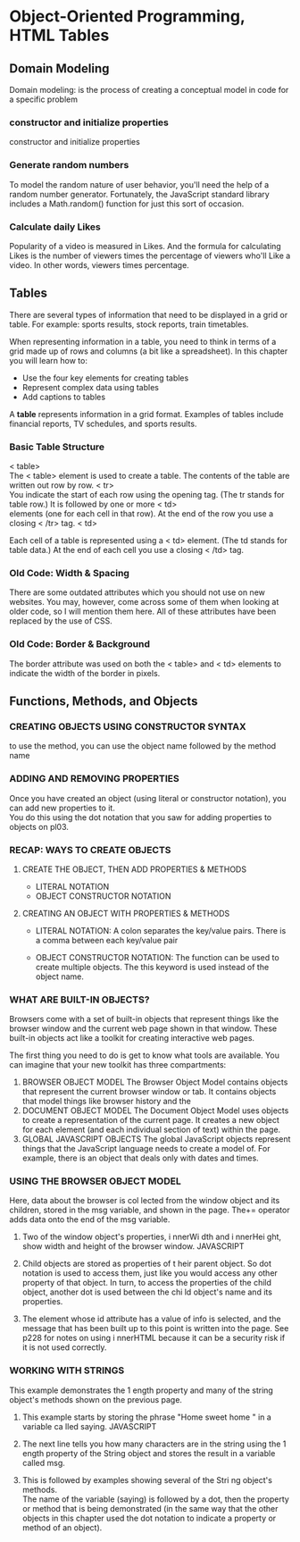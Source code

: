 # Object-Oriented Programming, HTML Tables

## Domain Modeling
Domain modeling: is the process of creating a conceptual model in code for a specific problem

###  constructor and initialize properties
 constructor and initialize properties
 
 ### Generate random numbers

 To model the random nature of user behavior, you'll need the help of a random number generator. Fortunately, the JavaScript standard library includes a Math.random() function for just this sort of occasion.

 ### Calculate daily Likes
Popularity of a video is measured in Likes. And the formula for calculating Likes is the number of viewers times the percentage of viewers who'll Like a video. In other words, viewers times percentage.

## Tables

There are several types of information
that need to be displayed in a grid or
table. For example: sports results, stock
reports, train timetables.  

When representing information in a table, you need to think
in terms of a grid made up of rows and columns (a bit like a
spreadsheet). In this chapter you will learn how to:
- Use the four key elements for creating tables
-  Represent complex data using tables
- Add captions to tables

A **table** represents information in a grid format.
Examples of tables include financial reports, TV
schedules, and sports results.

### Basic Table Structure
< table>  
The < table> element is used
to create a table. The contents
of the table are written out row
by row.
< tr>  
You indicate the start of each
row using the opening <tr> tag.
(The tr stands for table row.)
It is followed by one or more
< td>   
elements (one for each cell
in that row).
At the end of the row you use a
closing < /tr> tag.
< td>  

Each cell of a table is
represented using a < td>
element. (The td stands for
table data.)
At the end of each cell you use a
closing < /td> tag.

### Old Code: Width & Spacing
There are some outdated
attributes which you should not
use on new websites. You may,
however, come across some
of them when looking at older
code, so I will mention them
here. All of these attributes have
been replaced by the use of CSS.

### Old Code: Border & Background
The border attribute was used
on both the < table> and < td>
elements to indicate the width of
the border in pixels.

## Functions, Methods, and Objects

### CREATING OBJECTS USING CONSTRUCTOR SYNTAX
to use the method,
you can use the object name
followed by the method name

### ADDING AND REMOVING PROPERTIES

Once you have created an object
(using literal or constructor
notation), you can add new
properties to it.  
You do this using the dot
notation that you saw for adding
properties to objects on pl03.

### RECAP: WAYS TO CREATE OBJECTS

1. CREATE THE OBJECT, THEN ADD PROPERTIES & METHODS
    - LITERAL NOTATION
    - OBJECT CONSTRUCTOR NOTATION

2. CREATING AN OBJECT WITH PROPERTIES & METHODS
    - LITERAL NOTATION: 
A colon separates the key/value pairs.
There is a comma between each key/value pair

    - OBJECT CONSTRUCTOR NOTATION: 
The function can be used to create multiple objects.
The this keyword is used instead of the object name.

### WHAT ARE BUILT-IN OBJECTS?
Browsers come with a set of built-in objects that represent things like the
browser window and the current web page shown in that window. These
built-in objects act like a toolkit for creating interactive web pages.  


The first thing you need to do is get to know what tools are available.
You can imagine that your new toolkit has three compartments:

1. BROWSER OBJECT
MODEL
The Browser Object Model contains
objects that represent the current
browser window or tab. It contains
objects that model things like
browser history and the
2. DOCUMENT OBJECT
MODEL
The Document Object Model uses
objects to create a representation of
the current page. It creates a new
object for each element (and each
individual section of text)
within the page.
3. GLOBAL JAVASCRIPT
OBJECTS
The global JavaScript objects
represent things that the JavaScript
language needs to create a model
of. For example, there is an
object that deals only with
dates and times.

### USING THE BROWSER OBJECT MODEL

Here, data about the browser is
col lected from the window object
and its children, stored in the msg
variable, and shown in the page.
The+= operator adds data onto
the end of the msg variable.  

1. Two of the window object's
properties, i nnerWi dth and
i nnerHei ght, show width and
height of the browser window.
JAVASCRIPT

2. Child objects are stored as
properties of t heir parent object.
So dot notation is used to access
them, just like you would access
any other property of that object.
In turn, to access the properties
of the child object, another dot is
used between the chi ld object's
name and its properties.

3. The element whose id
attribute has a value of info is
selected, and the message that
has been built up to this point is
written into the page.
See p228 for notes on using
i nnerHTML because it can be
a security risk if it is not used
correctly.

### WORKING WITH STRINGS
This example demonstrates the
1 ength property and many of the
string object's methods shown
on the previous page.
1. This example starts by storing
the phrase "Home sweet home "
in a variable ca lled saying.
JAVASCRIPT

2. The next line tells you how
many characters are in the string
using the 1 ength property of the
String object and stores the
result in a variable called msg.

3. This is followed by examples
showing several of the Stri ng
object's methods.  
The name of the variable
(saying) is followed by a dot,
then the property or method that
is being demonstrated (in the
same way that the other objects
in this chapter used the dot
notation to indicate a property or
method of an object).




